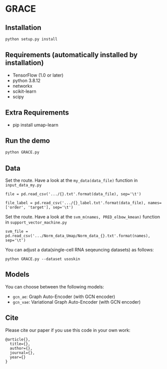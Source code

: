 # GRACE

## Installation

```bash
python setup.py install
```

## Requirements (automatically installed by installation)
* TensorFlow (1.0 or later)
* python 3.8.12
* networkx
* scikit-learn
* scipy

## Extra Requirements
* pip install umap-learn




## Run the demo

```bash
python GRACE.py
```

## Data

Set the route. Have a look at the `my_data(data_file)` function in `input_data_my.py`
```
file = pd.read_csv('.../{}.txt'.format(data_file), sep='\t')
```
```
file_label = pd.read_csv('.../{}_label.txt'.format(data_file), names=['order', 'target'], sep='\t')
```

Set the route. Have a look at the `svm_m(names, PRED_elbow_kmean)` function in `support_vector_machine.py`
```
svm_file = pd.read_csv('.../Norm_data_Umap/Norm_data_{}.txt'.format(names), sep='\t')
```
You can adjust a data(single-cell RNA seqeuncing datasets) as follows:
```
python GRACE.py --dataset usoskin
```

## Models

You can choose between the following models: 
* `gcn_ae`: Graph Auto-Encoder (with GCN encoder)
* `gcn_vae`: Variational Graph Auto-Encoder (with GCN encoder)


## Cite

Please cite our paper if you use this code in your own work:

```
@article{},
  title={},
  author={},
  journal={},
  year={}
}
```
